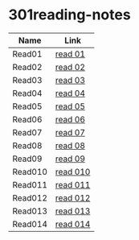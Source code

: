 # 301reading-notes

| Name        | Link                       |
| ----------- | -----------                |
| Read01      | [read 01](read01.md)    |
| Read02      | [read 02](read02.md)    |
| Read03      | [read 03](read03.md)    |
| Read04      | [read 04](read04.md)    |
| Read05      | [read 05](read05.md)    |
| Read06      | [read 06](read06.md)    |
| Read07      | [read 07](read07.md)    |
| Read08      | [read 08](read08.md)    |
| Read09      | [read 09](read09.md)    |
| Read010      | [read 010](read010.md)    |
| Read011      | [read 011](read011.md)    |
| Read012      | [read 012](read012.md)    | 
| Read013      | [read 013](read013.md)    | 
| Read014      | [read 014](read014.md)    | 












